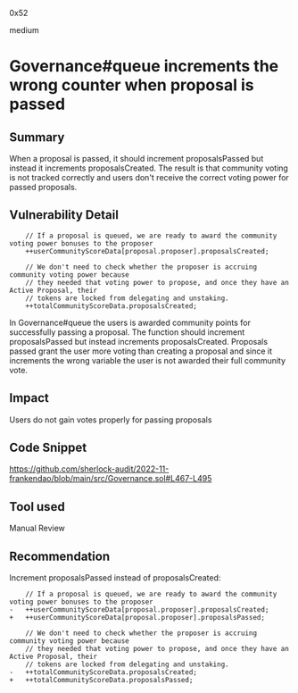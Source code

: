 0x52

medium

# Governance#queue increments the wrong counter when proposal is passed

## Summary

When a proposal is passed, it should increment proposalsPassed but instead it increments proposalsCreated. The result is that community voting is not tracked correctly and users don't receive the correct voting power for passed proposals.

## Vulnerability Detail

        // If a proposal is queued, we are ready to award the community voting power bonuses to the proposer
        ++userCommunityScoreData[proposal.proposer].proposalsCreated;
        
        // We don't need to check whether the proposer is accruing community voting power because
        // they needed that voting power to propose, and once they have an Active Proposal, their
        // tokens are locked from delegating and unstaking.
        ++totalCommunityScoreData.proposalsCreated;

In Governance#queue the users is awarded community points for successfully passing a proposal. The function should increment proposalsPassed but instead increments proposalsCreated. Proposals passed grant the user more voting than creating a proposal and since it increments the wrong variable the user is not awarded their full community vote.

## Impact

Users do not gain votes properly for passing proposals

## Code Snippet

https://github.com/sherlock-audit/2022-11-frankendao/blob/main/src/Governance.sol#L467-L495

## Tool used

Manual Review

## Recommendation

Increment proposalsPassed instead of proposalsCreated:

        // If a proposal is queued, we are ready to award the community voting power bonuses to the proposer
    -   ++userCommunityScoreData[proposal.proposer].proposalsCreated;
    +   ++userCommunityScoreData[proposal.proposer].proposalsPassed;
        
        // We don't need to check whether the proposer is accruing community voting power because
        // they needed that voting power to propose, and once they have an Active Proposal, their
        // tokens are locked from delegating and unstaking.
    -   ++totalCommunityScoreData.proposalsCreated;
    +   ++totalCommunityScoreData.proposalsPassed;
